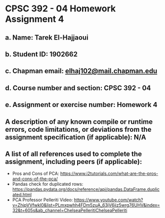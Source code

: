 # CPSC 392 - 04 Homework Assignment 4
## a. Name: Tarek El-Hajjaoui
## b. Student ID: 1902662
## c. Chapman email: elhaj102@mail.chapman.edu
## d. Course number and section: CPSC 392 - 04
## e. Assignment or exercise number: Homework 4
## A description of any known compile or runtime errors, code limitations, or deviations from the assignment specification (if applicable): N/A
## A list of all references used to complete the assignment, including peers (if applicable):
* Pros and Cons of PCA: https://www.i2tutorials.com/what-are-the-pros-and-cons-of-the-pca/
* Pandas check for duplicated rows: https://pandas.pydata.org/docs/reference/api/pandas.DataFrame.duplicated.html
* PCA Professor Pelleriti Video: https://www.youtube.com/watch?v=ZhjpVVfwkl0&list=PLmxpwhh4FDm5zuA_63jV6iiz5wrg76UHV&index=32&t=605s&ab_channel=ChelseaPelleritiChelseaPelleriti